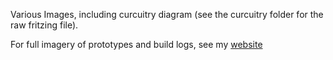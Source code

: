 Various Images, including curcuitry diagram (see the curcuitry folder for the raw fritzing file).
  
For full imagery of prototypes and build logs, see my [website](https://dataviz.com.au/2018/05/16/robot-guitar-bringing-unseen-data-sources-into-the-real-world/)
